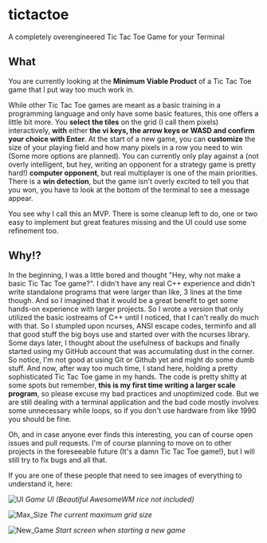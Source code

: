 # tictactoe
A completely overengineered Tic Tac Toe Game for your Terminal

## What
You are currently looking at the **Minimum Viable Product** of a Tic Tac Toe game that I put way too much work in. 

While other Tic Tac Toe games are meant as a basic training in a programming language and only have some basic features, this one offers a little bit more. You **select the tiles** on the grid (I call them pixels) interactively, **with** either **the vi keys, the arrow keys or WASD and confirm your choice with Enter**. At the start of a new game, you can **customize** the size of your playing field and how many pixels in a row you need to win (Some more options are planned). You can currently only play against a (not overly intelligent, but hey, writing an opponent for a strategy game is pretty hard!) **computer opponent**, but real multiplayer is one of the main priorities. There is a **win detection**, but the game isn't overly excited to tell you that you won, you have to look at the bottom of the terminal to see a message appear. 

You see why I call this an MVP. There is some cleanup left to do, one or two easy to implement but great features missing and the UI could use some refinement too.

## Why!?
In the beginning, I was a little bored and thought "Hey, why not make a basic Tic Tac Toe game?". I didn't have any real C++ experience and didn't write standalone programs that were larger than like, 3 lines at the time though. And so I imagined that it would be a great benefit to get some hands-on experience with larger projects. So I wrote a version that only utilized the basic iostreams of C++ until I noticed, that I can't really do much with that. So I stumpled upon ncurses, ANSI escape codes, terminfo and all that good stuff the big boys use and started over with the ncurses library. Some days later, I thought about the usefulness of backups and finally started using my GitHub account that was accumulating dust in the corner. So notice, I'm not good at using Git or Github yet and might do some dumb stuff. And now, after way too much time, I stand here, holding a pretty sophisticated Tic Tac Toe game in my hands. The code is pretty shitty at some spots but remember, **this is my first time writing a larger scale program**, so please excuse my bad practices and unoptimized code. But we are still dealing with a terminal application and the bad code mostly involves some unnecessary while loops, so if you don't use hardware from like 1990 you should be fine.


Oh, and in case anyone ever finds  this interesting, you can of course open issues and pull requests. I'm of course planning to move on to other projects in the foreseeable future (It's a damn Tic Tac Toe game!), but I will still try to fix bugs and all that.

If you are one of these people that need to see images of everything to understand it, here:

![UI](https://user-images.githubusercontent.com/65275192/132101673-e4d2b476-1e0b-487e-a02c-e5fdb18fe1fc.png)
*Game UI (Beautiful AwesomeWM rice not included)*

![Max_Size](https://user-images.githubusercontent.com/65275192/132101793-e0cddef7-32f0-4cb3-98ec-972f50e7d7c0.png)
*The current maximum grid size*

![New_Game](https://user-images.githubusercontent.com/65275192/132101858-d7a92452-97e0-4d35-b72b-f3b77eb33a7c.png)
*Start screen when starting a new game*
